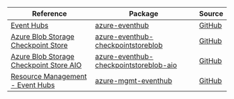 | Reference | Package | Source |
|---|---|---|
|[Event Hubs](eventhub-readme.md)|[azure-eventhub](https://pypi.org/project/azure-eventhub)|[GitHub](https://github.com/Azure/azure-sdk-for-python/blob/main/sdk/eventhub/azure-eventhub)|
|[Azure Blob Storage Checkpoint Store](eventhub-checkpointstoreblob-readme.md)|[azure-eventhub-checkpointstoreblob](https://pypi.org/project/azure-eventhub-checkpointstoreblob)|[GitHub](https://github.com/Azure/azure-sdk-for-python/blob/main/sdk/eventhub/azure-eventhub-checkpointstoreblob)|
|[Azure Blob Storage Checkpoint Store AIO](eventhub-checkpointstoreblob-aio-readme.md)|[azure-eventhub-checkpointstoreblob-aio](https://pypi.org/project/azure-eventhub-checkpointstoreblob-aio)|[GitHub](https://github.com/Azure/azure-sdk-for-python/blob/main/sdk/eventhub/azure-eventhub-checkpointstoreblob-aio)|
|[Resource Management - Event Hubs](mgmt-eventhub-readme.md)|[azure-mgmt-eventhub](https://pypi.org/project/azure-mgmt-eventhub)|[GitHub](https://github.com/Azure/azure-sdk-for-python/blob/main/sdk/eventhub/azure-mgmt-eventhub)|
